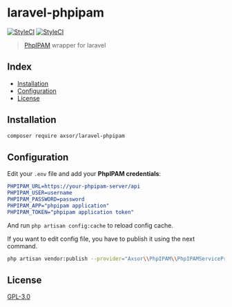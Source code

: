 # laravel-phpipam
[![StyleCI](https://travis-ci.org/sorribes22/laravel-phpipam.svg?branch=master)](https://travis-ci.org/sorribes22/laravel-phpipam)
[![StyleCI](https://github.styleci.io/repos/200661780/shield?branch=master)](https://github.styleci.io/repos/200661780)


> [PhpIPAM](https://phpipam.net/) wrapper for laravel


## Index
* [Installation](#installation)
* [Configuration](#configuration)
* [License](#license)

## Installation

```bash
composer require axsor/laravel-phpipam
```

## Configuration

Edit your `.env` file and add your **PhpIPAM credentials**:
```cmake
PHPIPAM_URL=https://your-phpipam-server/api
PHPIPAM_USER=username
PHPIPAM_PASSWORD=password
PHPIPAM_APP="phpipam application"
PHPIPAM_TOKEN="phpipam application token"
```
And run `php artisan config:cache` to reload config cache.

If you want to edit config file, you have to publish it using the next command.
```bash
php artisan vendor:publish --provider="Axsor\\PhpIPAM\\PhpIPAMServiceProvider" --tag="config"
```

## License
[GPL-3.0](./LICENSE)
